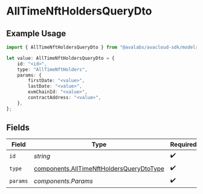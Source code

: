 # AllTimeNftHoldersQueryDto

## Example Usage

```typescript
import { AllTimeNftHoldersQueryDto } from "@avalabs/avacloud-sdk/models/components";

let value: AllTimeNftHoldersQueryDto = {
    id: "<id>",
    type: "AllTimeNftHolders",
    params: {
        firstDate: "<value>",
        lastDate: "<value>",
        evmChainId: "<value>",
        contractAddress: "<value>",
    },
};
```

## Fields

| Field                                                                                                | Type                                                                                                 | Required                                                                                             | Description                                                                                          |
| ---------------------------------------------------------------------------------------------------- | ---------------------------------------------------------------------------------------------------- | ---------------------------------------------------------------------------------------------------- | ---------------------------------------------------------------------------------------------------- |
| `id`                                                                                                 | *string*                                                                                             | :heavy_check_mark:                                                                                   | N/A                                                                                                  |
| `type`                                                                                               | [components.AllTimeNftHoldersQueryDtoType](../../models/components/alltimenftholdersquerydtotype.md) | :heavy_check_mark:                                                                                   | N/A                                                                                                  |
| `params`                                                                                             | *components.Params*                                                                                  | :heavy_check_mark:                                                                                   | N/A                                                                                                  |